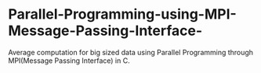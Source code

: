 # Parallel-Programming-using-MPI-Message-Passing-Interface-
Average computation for big sized data using Parallel Programming through MPI(Message Passing Interface) in C.
